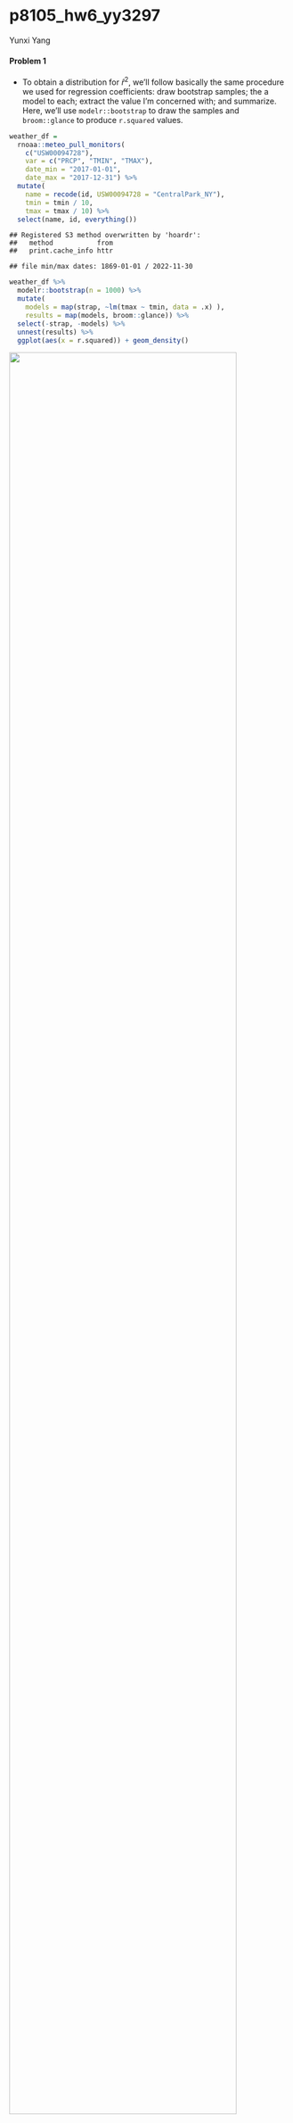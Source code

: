 p8105_hw6_yy3297
================
Yunxi Yang

#### Problem 1

- To obtain a distribution for $\hat{r}^2$, we’ll follow basically the
  same procedure we used for regression coefficients: draw bootstrap
  samples; the a model to each; extract the value I’m concerned with;
  and summarize. Here, we’ll use `modelr::bootstrap` to draw the samples
  and `broom::glance` to produce `r.squared` values.

``` r
weather_df = 
  rnoaa::meteo_pull_monitors(
    c("USW00094728"),
    var = c("PRCP", "TMIN", "TMAX"), 
    date_min = "2017-01-01",
    date_max = "2017-12-31") %>%
  mutate(
    name = recode(id, USW00094728 = "CentralPark_NY"),
    tmin = tmin / 10,
    tmax = tmax / 10) %>%
  select(name, id, everything())
```

    ## Registered S3 method overwritten by 'hoardr':
    ##   method           from
    ##   print.cache_info httr

    ## file min/max dates: 1869-01-01 / 2022-11-30

``` r
weather_df %>% 
  modelr::bootstrap(n = 1000) %>% 
  mutate(
    models = map(strap, ~lm(tmax ~ tmin, data = .x) ),
    results = map(models, broom::glance)) %>% 
  select(-strap, -models) %>% 
  unnest(results) %>% 
  ggplot(aes(x = r.squared)) + geom_density()
```

<img src="p8105_hw6_yy3297_files/figure-gfm/unnamed-chunk-1-1.png" width="90%" />

- In this example, the $\hat{r}^2$ value is high, and the upper bound at
  1 may be a cause for the generally skewed shape of the distribution.
  If we wanted to construct a confidence interval for $R^2$, we could
  take the 2.5% and 97.5% quantiles of the estimates across bootstrap
  samples. However, because the shape isn’t symmetric, using the mean
  +/- 1.96 times the standard error probably wouldn’t work well.

- We can produce a distribution for $\log(\beta_0 * \beta1)$ using a
  similar approach, with a bit more wrangling before we make our plot.

``` r
weather_df %>% 
  modelr::bootstrap(n = 1000) %>% 
  mutate(
    models = map(strap, ~lm(tmax ~ tmin, data = .x) ),
    results = map(models, broom::tidy)) %>% 
  select(-strap, -models) %>% 
  unnest(results) %>% 
  select(id = `.id`, term, estimate) %>% 
  pivot_wider(
    names_from = term, 
    values_from = estimate) %>% 
  rename(beta0 = `(Intercept)`, beta1 = tmin) %>% 
  mutate(log_b0b1 = log(beta0 * beta1)) %>% 
  ggplot(aes(x = log_b0b1)) + geom_density()
```

<img src="p8105_hw6_yy3297_files/figure-gfm/unnamed-chunk-2-1.png" width="90%" />

- As with $r^2$, this distribution is somewhat skewed and has some
  outliers.

- The point of this is not to say you should always use the bootstrap –
  it’s possible to establish “large sample” distributions for strange
  parameters / values / summaries in a lot of cases, and those are great
  to have. But it is helpful to know that there’s a way to do inference
  even in tough cases.

#### Problem 2

- Import data set of homicide-data.csv; Convert the blanks and “unknown”
  to na for standardization purpose without modifying the raw data
  values of data set.

``` r
homicide_raw <- read.csv(file = "data/homicide-data.csv", na = c(" ", "Unknown"))
```

- Create a `city_state` variable (e.g. “Baltimore, MD”)；
- a binary variable `resolved` indicating whether the homicide is
  solved；
- Omit cities Dallas, TX; Phoenix, AZ; and Kansas City, MO – these don’t
  report victim race；
- Omit Tulsa, AL – this is a data entry mistake;
- Limit your analysis those for whom `victim_race` is white or black
- Convert `victim_age` to be numeric values

``` r
homicide_df = 
  homicide_raw %>% 
  janitor::clean_names() %>%
  mutate(
    reported_date = as.Date(as.character(reported_date), format = "%Y%m%d"),
    city_state = str_c(city, state, sep = ", ", collapse = NULL),
    victim_age = as.numeric(victim_age),
    victim_race = fct_relevel(victim_race, "White"),
    resolved = as.numeric(disposition == "Closed by arrest")
    ) %>%
  relocate(city_state) %>%
  filter(city_state != c("Tulsa, AL", "Dallas, TX", "Phoenix, AZ", "Kansas City, MO"),
         victim_race == c("White","Black"))
```

- First, create a clearer version of data frame for the city of
  Baltimore, MD including the important terms of resolved, victim_age,
  victim_race, victim_sex only for further modeling

``` r
baltimore_df = 
  homicide_df %>% 
  filter(city_state == "Baltimore, MD") %>%
  select(resolved, victim_age, victim_race, victim_sex)
```

- Use the glm function to fit a logistic regression with resolved vs
  unresolved as the outcome and victim age, sex and race as predictors;
- Save the output of glm as an R object

``` r
baltimore_reg = 
  baltimore_df %>% 
  glm(resolved ~ victim_age + victim_sex + victim_race, data = ., family = binomial()) 
```

- Apply the broom::tidy to this object;
- Obtain the estimate and confidence interval of the adjusted odds ratio
  for solving homicides comparing male victims to female victims keeping
  all other variables fixed

``` r
baltimore_reg %>% 
  broom::tidy(conf.int = TRUE, conf.level = 0.95) %>% 
  mutate(OR = exp(estimate),
         CI_Lower = exp(conf.low), 
         CI_Upper = exp(conf.high)
         ) %>%
  select(term, log_OR = estimate, OR, CI_Lower, CI_Upper, p.value) %>% 
  knitr::kable(digits = 3)
```

| term             | log_OR |    OR | CI_Lower | CI_Upper | p.value |
|:-----------------|-------:|------:|---------:|---------:|--------:|
| (Intercept)      |  1.421 | 4.140 |    2.124 |    8.262 |   0.000 |
| victim_age       | -0.011 | 0.989 |    0.980 |    0.999 |   0.027 |
| victim_sexMale   | -0.940 | 0.391 |    0.265 |    0.572 |   0.000 |
| victim_raceBlack | -0.923 | 0.397 |    0.239 |    0.655 |   0.000 |

Keeping all other variables fixed, homicides in which the victim is male
are significantly less like to be resolved than those in which the
victim is female.

- First, create the clearer version of data frame for all cities
  including the important terms of resolved, victim_age, victim_race,
  victim_sex only for further modeling

``` r
allcities_df = 
  homicide_df %>% 
  select(city_state, resolved, victim_age, victim_race, victim_sex)
```

- Run glm for each of the cities in your data set;
- Extract the adjusted odds ratio (and CI) for solving homicides
  comparing male victims to female victims (extract the term of
  `victim_sexMale` for further comparisons);
- Do this within a “tidy” pipeline, making use of purrr::map, list
  columns, and unnest as necessary to create a dataframe with estimated
  ORs and CIs for each city

``` r
allcities_reg = 
  allcities_df %>%
  nest(data = -city_state) %>%
  mutate(
    models = purrr::map(data, ~glm(resolved ~ victim_age + victim_sex + victim_race, data = ., family = binomial())),
    results = purrr::map(models, ~broom::tidy(.x, conf.int = TRUE, conf.level = 0.95))
  ) %>%
  select(-data, -models) %>%
  unnest(results) 
```

- Then, I would like to create a knit table for solving homicides
  comparing male victims to female victims

``` r
allcities_reg_knit =
  allcities_reg %>% 
  mutate(term = fct_inorder(term),
         OR = exp(estimate),
         CI_Lower = exp(conf.low), 
         CI_Upper = exp(conf.high)
         ) %>%
  select(city_state, term, log_OR = estimate, OR, CI_Lower, CI_Upper, p.value) %>% 
  filter(term == "victim_sexMale") 

allcities_reg_knit %>% knitr::kable(digits = 3)
```

| city_state         | term           | log_OR |    OR | CI_Lower | CI_Upper | p.value |
|:-------------------|:---------------|-------:|------:|---------:|---------:|--------:|
| Albuquerque, NM    | victim_sexMale |  0.736 | 2.088 |    0.693 |    6.359 |   0.188 |
| Atlanta, GA        | victim_sexMale |  0.296 | 1.344 |    0.797 |    2.248 |   0.262 |
| Baltimore, MD      | victim_sexMale | -0.940 | 0.391 |    0.265 |    0.572 |   0.000 |
| Baton Rouge, LA    | victim_sexMale | -1.373 | 0.253 |    0.096 |    0.593 |   0.003 |
| Birmingham, AL     | victim_sexMale | -0.406 | 0.666 |    0.367 |    1.184 |   0.172 |
| Boston, MA         | victim_sexMale | -0.084 | 0.919 |    0.396 |    2.153 |   0.844 |
| Buffalo, NY        | victim_sexMale | -0.601 | 0.548 |    0.208 |    1.414 |   0.212 |
| Charlotte, NC      | victim_sexMale | -0.425 | 0.654 |    0.311 |    1.294 |   0.239 |
| Chicago, IL        | victim_sexMale | -0.923 | 0.397 |    0.301 |    0.525 |   0.000 |
| Cincinnati, OH     | victim_sexMale | -1.009 | 0.364 |    0.157 |    0.774 |   0.012 |
| Columbus, OH       | victim_sexMale | -0.497 | 0.609 |    0.363 |    1.005 |   0.055 |
| Denver, CO         | victim_sexMale | -0.351 | 0.704 |    0.231 |    2.073 |   0.526 |
| Detroit, MI        | victim_sexMale | -0.547 | 0.579 |    0.415 |    0.805 |   0.001 |
| Durham, NC         | victim_sexMale | -0.342 | 0.710 |    0.199 |    2.207 |   0.570 |
| Fort Worth, TX     | victim_sexMale | -0.344 | 0.709 |    0.353 |    1.395 |   0.324 |
| Fresno, CA         | victim_sexMale |  0.411 | 1.509 |    0.407 |    5.281 |   0.520 |
| Houston, TX        | victim_sexMale | -0.637 | 0.529 |    0.370 |    0.750 |   0.000 |
| Indianapolis, IN   | victim_sexMale | -0.041 | 0.960 |    0.621 |    1.476 |   0.852 |
| Jacksonville, FL   | victim_sexMale | -0.700 | 0.497 |    0.321 |    0.761 |   0.001 |
| Las Vegas, NV      | victim_sexMale | -0.142 | 0.868 |    0.540 |    1.379 |   0.552 |
| Long Beach, CA     | victim_sexMale | -1.468 | 0.230 |    0.034 |    0.928 |   0.067 |
| Los Angeles, CA    | victim_sexMale | -0.504 | 0.604 |    0.363 |    0.996 |   0.050 |
| Louisville, KY     | victim_sexMale | -0.792 | 0.453 |    0.221 |    0.887 |   0.024 |
| Memphis, TN        | victim_sexMale | -0.351 | 0.704 |    0.448 |    1.081 |   0.117 |
| Miami, FL          | victim_sexMale | -0.891 | 0.410 |    0.199 |    0.834 |   0.014 |
| Milwaukee, wI      | victim_sexMale | -0.404 | 0.668 |    0.398 |    1.096 |   0.117 |
| Minneapolis, MN    | victim_sexMale |  0.549 | 1.731 |    0.677 |    4.647 |   0.259 |
| Nashville, TN      | victim_sexMale | -0.086 | 0.918 |    0.479 |    1.706 |   0.790 |
| New Orleans, LA    | victim_sexMale | -0.622 | 0.537 |    0.340 |    0.848 |   0.007 |
| New York, NY       | victim_sexMale | -2.069 | 0.126 |    0.036 |    0.340 |   0.000 |
| Oakland, CA        | victim_sexMale | -0.705 | 0.494 |    0.264 |    0.915 |   0.026 |
| Oklahoma City, OK  | victim_sexMale | -0.001 | 0.999 |    0.506 |    1.966 |   0.998 |
| Omaha, NE          | victim_sexMale | -1.041 | 0.353 |    0.139 |    0.846 |   0.023 |
| Philadelphia, PA   | victim_sexMale | -0.679 | 0.507 |    0.352 |    0.722 |   0.000 |
| Pittsburgh, PA     | victim_sexMale | -0.555 | 0.574 |    0.302 |    1.077 |   0.086 |
| Richmond, VA       | victim_sexMale | -0.340 | 0.712 |    0.219 |    1.963 |   0.535 |
| San Antonio, TX    | victim_sexMale | -0.296 | 0.744 |    0.331 |    1.617 |   0.462 |
| Sacramento, CA     | victim_sexMale | -0.449 | 0.638 |    0.246 |    1.572 |   0.338 |
| Savannah, GA       | victim_sexMale | -0.624 | 0.536 |    0.180 |    1.499 |   0.243 |
| San Bernardino, CA | victim_sexMale | -0.318 | 0.728 |    0.179 |    2.889 |   0.647 |
| San Diego, CA      | victim_sexMale | -1.042 | 0.353 |    0.118 |    0.921 |   0.043 |
| San Francisco, CA  | victim_sexMale | -0.910 | 0.403 |    0.125 |    1.111 |   0.096 |
| St. Louis, MO      | victim_sexMale | -0.445 | 0.641 |    0.437 |    0.936 |   0.022 |
| Stockton, CA       | victim_sexMale |  0.165 | 1.180 |    0.374 |    3.832 |   0.778 |
| Tampa, FL          | victim_sexMale | -1.156 | 0.315 |    0.061 |    1.284 |   0.124 |
| Tulsa, OK          | victim_sexMale | -0.253 | 0.776 |    0.391 |    1.489 |   0.456 |
| Washington, DC     | victim_sexMale | -0.553 | 0.575 |    0.336 |    0.965 |   0.040 |

- Then, create a plot that shows the estimated ORs and CIs for each
  city.
- Organize cities according to estimated OR

``` r
allcities_reg_knit %>%
  mutate(city_state = fct_reorder(city_state, OR)) %>%
  ggplot(aes(x = city_state, y = OR)) +
  geom_point() +
  geom_errorbar(aes(ymin = CI_Lower, ymax = CI_Upper)) +
  theme(axis.text.x = element_text(angle = 90, vjust = 0.5, hjust = 1)) +
  labs(
    x = "City, State",
    y = "Adjusted Odds Ratio",
    title = "Adjusted ORs and CIs for Solving Homicides on Gender for Each City",
    caption = "Data from Washington Post"
  )
```

<img src="p8105_hw6_yy3297_files/figure-gfm/unnamed-chunk-11-1.png" width="90%" />

- Comment on the plot：

Keeping all other variables fixed, homicides in which the victim is male
are relatively less likely yo be resolved than those in which the victim
is female generally across the cities, as the adjusted odds ratio in
most cities are less than 1. And New York, NY is the city among our data
set with the lowest adjusted odds ratio and its 95% confidence interval
excludes 1, which suggests that the gender of victim indeed has
statistically significant effect on the resolution of homicide cases
(male victims’ cases are less likely to be resolved than the female
victims’ cases). However, there are also a few cities with adjusted odds
ratio \> 1, such as Stockton, Atlanta, Fresno, Minneapolis and
Albuquerque, which suggests that the homicides in which the victim is
male are slightly more likely yo be resolved than those in which the
victim is female generally in these cities. While to be noticed, their
confidence interval includes 1, which indicates that the gender of
victim in fact does NOT have statistically significant effect on the
resolution of homicide cases for these cities.

#### Problem 3

In this problem, you will analyze data gathered to understand the
effects of several variables on a child’s birthweight. This
dataset,available here, consists of roughly 4000 children and includes
the following variables:

babysex: baby’s sex (male = 1, female = 2) bhead: baby’s head
circumference at birth (centimeters) blength: baby’s length at birth
(centimeteres) bwt: baby’s birth weight (grams) delwt: mother’s weight
at delivery (pounds) fincome: family monthly income (in
hundreds,rounded) frace: father’s race (1 = White, 2 = Black, 3 = Asian,
4 = Puerto Rican, 8 = Other, 9 = Unknown) gaweeks: gestational age in
weeks malform: presence of malformations that could affect weight (0 =
absent, 1 = present) menarche: mother’s age at menarche (years) mheigth:
mother’s height (inches) momage: mother’s age at delivery (years) mrace:
mother’s race (1 = White, 2 = Black, 3 = Asian, 4 = Puerto Rican, 8 =
Other) parity: number of live births prior to this pregnancy pnumlbw:
previous number of low birth weight babies pnumgsa: number of prior
small for gestational age babies ppbmi: mother’s pre-pregnancy BMI ppwt:
mother’s pre-pregnancy weight (pounds) smoken: average number of
cigarettes smoked per day during pregnancy wtgain: mother’s weight gain
during pregnancy (pounds)

- Import the data set of birthweight

``` r
birthweight_raw = read_csv("./data/birthweight.csv")
```

    ## Rows: 4342 Columns: 20
    ## ── Column specification ────────────────────────────────────────────────────────
    ## Delimiter: ","
    ## dbl (20): babysex, bhead, blength, bwt, delwt, fincome, frace, gaweeks, malf...
    ## 
    ## ℹ Use `spec()` to retrieve the full column specification for this data.
    ## ℹ Specify the column types or set `show_col_types = FALSE` to quiet this message.

``` r
birthweight_raw
```

    ## # A tibble: 4,342 × 20
    ##    babysex bhead blength   bwt delwt fincome frace gaweeks malform menarche
    ##      <dbl> <dbl>   <dbl> <dbl> <dbl>   <dbl> <dbl>   <dbl>   <dbl>    <dbl>
    ##  1       2    34      51  3629   177      35     1    39.9       0       13
    ##  2       1    34      48  3062   156      65     2    25.9       0       14
    ##  3       2    36      50  3345   148      85     1    39.9       0       12
    ##  4       1    34      52  3062   157      55     1    40         0       14
    ##  5       2    34      52  3374   156       5     1    41.6       0       13
    ##  6       1    33      52  3374   129      55     1    40.7       0       12
    ##  7       2    33      46  2523   126      96     2    40.3       0       14
    ##  8       2    33      49  2778   140       5     1    37.4       0       12
    ##  9       1    36      52  3515   146      85     1    40.3       0       11
    ## 10       1    33      50  3459   169      75     2    40.7       0       12
    ## # … with 4,332 more rows, and 10 more variables: mheight <dbl>, momage <dbl>,
    ## #   mrace <dbl>, parity <dbl>, pnumlbw <dbl>, pnumsga <dbl>, ppbmi <dbl>,
    ## #   ppwt <dbl>, smoken <dbl>, wtgain <dbl>

- Clean the data for regression analysis. I convert four numeric
  variables `babysex`,`frace`,`malform` and `mrace` into factor as they
  are categorical variables by applying `as.factor` and `recode`. And,
  by using `drop_na` to ensure that there is no missing values shown in
  our cleaned version of `birthweight_df`.

``` r
birthweight_df = 
  birthweight_raw %>%
  janitor::clean_names() %>%
  mutate(
    across(c("babysex","frace","malform","mrace"), as.factor),
    babysex = recode(babysex, "1" = "Male", "2" = "Female"),
    frace = recode(frace, "1" = "White", "2" = "Black", "3"= "Asian", "4" = "Puerto Rican", "8" = "Other", "9" = "Unknown"),
    malform = recode(malform, "0" = "Absent", "1" = "Present"),
    mrace = recode(mrace, "1" = "White", "2" = "Black", "3"= "Asian", "4" = "Puerto Rican", "8" = "Other")
    ) %>%
  drop_na()

birthweight_df
```

    ## # A tibble: 4,342 × 20
    ##    babysex bhead blength   bwt delwt fincome frace gaweeks malform menarche
    ##    <fct>   <dbl>   <dbl> <dbl> <dbl>   <dbl> <fct>   <dbl> <fct>      <dbl>
    ##  1 Female     34      51  3629   177      35 White    39.9 Absent        13
    ##  2 Male       34      48  3062   156      65 Black    25.9 Absent        14
    ##  3 Female     36      50  3345   148      85 White    39.9 Absent        12
    ##  4 Male       34      52  3062   157      55 White    40   Absent        14
    ##  5 Female     34      52  3374   156       5 White    41.6 Absent        13
    ##  6 Male       33      52  3374   129      55 White    40.7 Absent        12
    ##  7 Female     33      46  2523   126      96 Black    40.3 Absent        14
    ##  8 Female     33      49  2778   140       5 White    37.4 Absent        12
    ##  9 Male       36      52  3515   146      85 White    40.3 Absent        11
    ## 10 Male       33      50  3459   169      75 Black    40.7 Absent        12
    ## # … with 4,332 more rows, and 10 more variables: mheight <dbl>, momage <dbl>,
    ## #   mrace <fct>, parity <dbl>, pnumlbw <dbl>, pnumsga <dbl>, ppbmi <dbl>,
    ## #   ppwt <dbl>, smoken <dbl>, wtgain <dbl>

The cleaned dataset contains 4342 rows and 20 columns, and includes 20
variables: babysex, bhead, blength, bwt, delwt, fincome, frace, gaweeks,
malform, menarche, mheight, momage, mrace, parity, pnumlbw, pnumsga,
ppbmi, ppwt, smoken, wtgain.

- Propose a regression model for birthweight.
- This model may be based on a hypothesized structure for the factors
  that underly birthweight, on a data-driven model-building process, or
  a combination of the two.
- Describe your modeling process:

1.  First, simply run a simple linear regression on our dataset with all
    predictors to set the base adjusted r² for comparison.

``` r
bw_mod_0 <- lm(bwt ~.,
               data =birthweight_df)
summary(bw_mod_0)
```

    ## 
    ## Call:
    ## lm(formula = bwt ~ ., data = birthweight_df)
    ## 
    ## Residuals:
    ##      Min       1Q   Median       3Q      Max 
    ## -1097.68  -184.86    -3.33   173.09  2344.15 
    ## 
    ## Coefficients: (3 not defined because of singularities)
    ##                     Estimate Std. Error t value Pr(>|t|)    
    ## (Intercept)       -6265.3914   660.4011  -9.487  < 2e-16 ***
    ## babysexFemale        28.7073     8.4652   3.391 0.000702 ***
    ## bhead               130.7781     3.4523  37.881  < 2e-16 ***
    ## blength              74.9536     2.0217  37.075  < 2e-16 ***
    ## delwt                 4.1007     0.3948  10.386  < 2e-16 ***
    ## fincome               0.2898     0.1795   1.614 0.106551    
    ## fraceBlack           14.3313    46.1501   0.311 0.756168    
    ## fraceAsian           21.2361    69.2960   0.306 0.759273    
    ## fracePuerto Rican   -46.9962    44.6782  -1.052 0.292912    
    ## fraceOther            4.2969    74.0741   0.058 0.953745    
    ## gaweeks              11.5494     1.4654   7.882 4.06e-15 ***
    ## malformPresent        9.7650    70.6259   0.138 0.890039    
    ## menarche             -3.5508     2.8951  -1.226 0.220083    
    ## mheight               9.7874    10.3116   0.949 0.342588    
    ## momage                0.7593     1.2221   0.621 0.534418    
    ## mraceBlack         -151.4354    46.0453  -3.289 0.001014 ** 
    ## mraceAsian          -91.3866    71.9190  -1.271 0.203908    
    ## mracePuerto Rican   -56.4787    45.1369  -1.251 0.210901    
    ## parity               95.5411    40.4793   2.360 0.018307 *  
    ## pnumlbw                   NA         NA      NA       NA    
    ## pnumsga                   NA         NA      NA       NA    
    ## ppbmi                 4.3538    14.8913   0.292 0.770017    
    ## ppwt                 -3.4716     2.6121  -1.329 0.183913    
    ## smoken               -4.8544     0.5871  -8.269  < 2e-16 ***
    ## wtgain                    NA         NA      NA       NA    
    ## ---
    ## Signif. codes:  0 '***' 0.001 '**' 0.01 '*' 0.05 '.' 0.1 ' ' 1
    ## 
    ## Residual standard error: 272.5 on 4320 degrees of freedom
    ## Multiple R-squared:  0.7183, Adjusted R-squared:  0.717 
    ## F-statistic: 524.6 on 21 and 4320 DF,  p-value: < 2.2e-16

We can see that with all of our variables included in the model, the
base adjusted r² is 0.717 and the Residual Standard Error is 272.5.
However, the values of 3 variables are not defined because of
singularities which brings much inaccuracy to this model. We may need
other method to build a better model.

2.  Then, after looking through all variables, I make a resonable guess
    that the variables such as: fincome (family monthly income: the
    higher the family income, more nutrition the pregnant women can
    obtain which directly may cause difference in birthweight), gaweeks
    (gestational age in weeks: the larger the gestational age, more
    nutrition the baby can obtain before being born out), pnumlbw
    (previous number of low birth weight babies: the larger the number
    of previous low birth weight babies, the larger the probability the
    new born has birth weight lower than average),etc. may have
    significantly correlation with birthweight. I would like to include
    subset of variables instead of full set of variables in my model.

3.  Next, I would like to use a more data-driven method by applying
    `library(leaps)` to test for the best subset of variables for the
    linear model. Run the `regsubsets()` function on all variables.

``` r
regsubsets.out =
    regsubsets(bwt ~.,
               data =birthweight_df,
               nbest = 1,       # 1 best model for each number of predictors
               nvmax = NULL,    # NULL for no limit on number of variables
               force.in = NULL, 
               force.out = NULL,
               method = "exhaustive")
```

    ## Reordering variables and trying again:

``` r
regsubsets.out
```

    ## Subset selection object
    ## Call: regsubsets.formula(bwt ~ ., data = birthweight_df, nbest = 1, 
    ##     nvmax = NULL, force.in = NULL, force.out = NULL, method = "exhaustive")
    ## 24 Variables  (and intercept)
    ##                   Forced in Forced out
    ## babysexFemale         FALSE      FALSE
    ## bhead                 FALSE      FALSE
    ## blength               FALSE      FALSE
    ## delwt                 FALSE      FALSE
    ## fincome               FALSE      FALSE
    ## fraceBlack            FALSE      FALSE
    ## fraceAsian            FALSE      FALSE
    ## fracePuerto Rican     FALSE      FALSE
    ## fraceOther            FALSE      FALSE
    ## gaweeks               FALSE      FALSE
    ## malformPresent        FALSE      FALSE
    ## menarche              FALSE      FALSE
    ## mheight               FALSE      FALSE
    ## momage                FALSE      FALSE
    ## mraceBlack            FALSE      FALSE
    ## mraceAsian            FALSE      FALSE
    ## mracePuerto Rican     FALSE      FALSE
    ## parity                FALSE      FALSE
    ## ppbmi                 FALSE      FALSE
    ## ppwt                  FALSE      FALSE
    ## smoken                FALSE      FALSE
    ## pnumlbw               FALSE      FALSE
    ## pnumsga               FALSE      FALSE
    ## wtgain                FALSE      FALSE
    ## 1 subsets of each size up to 21
    ## Selection Algorithm: exhaustive

``` r
summary.out <- summary(regsubsets.out)
as.data.frame(summary.out$outmat)
```

    ##           babysexFemale bhead blength delwt fincome fraceBlack fraceAsian
    ## 1  ( 1 )                    *                                            
    ## 2  ( 1 )                    *       *                                    
    ## 3  ( 1 )                    *       *                                    
    ## 4  ( 1 )                    *       *     *                              
    ## 5  ( 1 )                    *       *     *                              
    ## 6  ( 1 )                    *       *     *                              
    ## 7  ( 1 )                    *       *     *                              
    ## 8  ( 1 )                    *       *     *                              
    ## 9  ( 1 )              *     *       *     *                              
    ## 10  ( 1 )             *     *       *     *                              
    ## 11  ( 1 )             *     *       *                                    
    ## 12  ( 1 )             *     *       *             *                      
    ## 13  ( 1 )             *     *       *             *                      
    ## 14  ( 1 )             *     *       *             *                      
    ## 15  ( 1 )             *     *       *             *                      
    ## 16  ( 1 )             *     *       *             *                      
    ## 17  ( 1 )             *     *       *             *                     *
    ## 18  ( 1 )             *     *       *             *          *          *
    ## 19  ( 1 )             *     *       *     *       *          *          *
    ## 20  ( 1 )             *     *       *     *       *          *          *
    ## 21  ( 1 )             *     *       *     *       *          *          *
    ##           fracePuerto Rican fraceOther gaweeks malformPresent menarche mheight
    ## 1  ( 1 )                                                                      
    ## 2  ( 1 )                                                                      
    ## 3  ( 1 )                                                                      
    ## 4  ( 1 )                                                                      
    ## 5  ( 1 )                                     *                                
    ## 6  ( 1 )                                     *                                
    ## 7  ( 1 )                                     *                                
    ## 8  ( 1 )                  *                  *                                
    ## 9  ( 1 )                  *                  *                                
    ## 10  ( 1 )                 *                  *                                
    ## 11  ( 1 )                 *                  *                               *
    ## 12  ( 1 )                 *                  *                               *
    ## 13  ( 1 )                 *                  *                               *
    ## 14  ( 1 )                 *                  *                               *
    ## 15  ( 1 )                 *                  *                       *       *
    ## 16  ( 1 )                 *                  *                       *       *
    ## 17  ( 1 )                 *                  *                       *       *
    ## 18  ( 1 )                 *                  *                       *       *
    ## 19  ( 1 )                 *                  *                       *       *
    ## 20  ( 1 )                 *                  *              *        *       *
    ## 21  ( 1 )                 *          *       *              *        *       *
    ##           momage mraceBlack mraceAsian mracePuerto Rican parity pnumlbw pnumsga
    ## 1  ( 1 )                                                                       
    ## 2  ( 1 )                                                                       
    ## 3  ( 1 )                  *                                                    
    ## 4  ( 1 )                  *                                                    
    ## 5  ( 1 )                  *                                                    
    ## 6  ( 1 )                  *                                                    
    ## 7  ( 1 )                  *                                                    
    ## 8  ( 1 )                  *                                                    
    ## 9  ( 1 )                  *                                                    
    ## 10  ( 1 )                 *                                   *                
    ## 11  ( 1 )                 *                                   *                
    ## 12  ( 1 )                 *                                   *                
    ## 13  ( 1 )                 *          *                        *                
    ## 14  ( 1 )                 *          *                 *      *                
    ## 15  ( 1 )                 *          *                 *      *                
    ## 16  ( 1 )      *          *          *                 *      *                
    ## 17  ( 1 )      *          *          *                 *      *                
    ## 18  ( 1 )      *          *          *                 *      *                
    ## 19  ( 1 )      *          *          *                 *      *                
    ## 20  ( 1 )      *          *          *                 *      *                
    ## 21  ( 1 )      *          *          *                 *      *                
    ##           ppbmi ppwt smoken wtgain
    ## 1  ( 1 )                          
    ## 2  ( 1 )                          
    ## 3  ( 1 )                          
    ## 4  ( 1 )                          
    ## 5  ( 1 )                          
    ## 6  ( 1 )                  *       
    ## 7  ( 1 )      *           *       
    ## 8  ( 1 )      *           *       
    ## 9  ( 1 )      *           *       
    ## 10  ( 1 )     *           *       
    ## 11  ( 1 )     *           *      *
    ## 12  ( 1 )     *           *      *
    ## 13  ( 1 )     *           *      *
    ## 14  ( 1 )     *           *      *
    ## 15  ( 1 )     *           *      *
    ## 16  ( 1 )     *           *      *
    ## 17  ( 1 )     *           *      *
    ## 18  ( 1 )     *           *      *
    ## 19  ( 1 )     *    *      *       
    ## 20  ( 1 )     *    *      *       
    ## 21  ( 1 )     *    *      *

4.  Now, that we have run leaps through our dataset, let’s see what the
    package recommends in terms of the number of predictors to use for
    our dataset.

``` r
which.max(summary.out$adjr2)
```

    ## [1] 15

Seems like we have to use 15 predictors to get the best model.

5.  Summary table below provides details on which predictors to use for
    the model. The best predictors are indicated by ‘TRUE’.

``` r
summary.out$which[15,]
```

    ##       (Intercept)     babysexFemale             bhead           blength 
    ##              TRUE              TRUE              TRUE              TRUE 
    ##             delwt           fincome        fraceBlack        fraceAsian 
    ##             FALSE              TRUE             FALSE             FALSE 
    ## fracePuerto Rican        fraceOther           gaweeks    malformPresent 
    ##              TRUE             FALSE              TRUE             FALSE 
    ##          menarche           mheight            momage        mraceBlack 
    ##              TRUE              TRUE             FALSE              TRUE 
    ##        mraceAsian mracePuerto Rican            parity           pnumlbw 
    ##              TRUE              TRUE              TRUE             FALSE 
    ##           pnumsga             ppbmi              ppwt            smoken 
    ##             FALSE              TRUE             FALSE              TRUE 
    ##            wtgain 
    ##              TRUE

6.  Therefore, I would propose the following regression model based on
    the summary results above. To be noticed, I chose not to include
    `frace` in the model most fraces categories return FALSE above, and
    Puerto Rican is a minority group in consideration which may bring
    little influence on the whole result.

``` r
bw_mod_1 <- lm(bwt ~ babysex + bhead + blength + fincome + gaweeks + menarche + mheight + mrace + parity + ppbmi + smoken + wtgain, data = birthweight_df)
summary(bw_mod_1)
```

    ## 
    ## Call:
    ## lm(formula = bwt ~ babysex + bhead + blength + fincome + gaweeks + 
    ##     menarche + mheight + mrace + parity + ppbmi + smoken + wtgain, 
    ##     data = birthweight_df)
    ## 
    ## Residuals:
    ##      Min       1Q   Median       3Q      Max 
    ## -1098.99  -184.46    -2.61   174.09  2343.75 
    ## 
    ## Coefficients:
    ##                     Estimate Std. Error t value Pr(>|t|)    
    ## (Intercept)       -6421.0616   140.0211 -45.858  < 2e-16 ***
    ## babysexFemale        28.5212     8.4547   3.373 0.000749 ***
    ## bhead               130.8005     3.4476  37.939  < 2e-16 ***
    ## blength              74.8909     2.0195  37.084  < 2e-16 ***
    ## fincome               0.3127     0.1748   1.789 0.073606 .  
    ## gaweeks              11.6160     1.4621   7.945 2.46e-15 ***
    ## menarche             -3.2680     2.8388  -1.151 0.249716    
    ## mheight              12.3788     1.6474   7.514 6.92e-14 ***
    ## mraceBlack         -138.7622     9.9068 -14.007  < 2e-16 ***
    ## mraceAsian          -70.3350    42.4300  -1.658 0.097456 .  
    ## mracePuerto Rican   -99.7566    19.3279  -5.161 2.56e-07 ***
    ## parity               97.6053    40.3436   2.419 0.015589 *  
    ## ppbmi                 8.0803     1.3453   6.006 2.05e-09 ***
    ## smoken               -4.8268     0.5856  -8.242  < 2e-16 ***
    ## wtgain                4.0809     0.3928  10.390  < 2e-16 ***
    ## ---
    ## Signif. codes:  0 '***' 0.001 '**' 0.01 '*' 0.05 '.' 0.1 ' ' 1
    ## 
    ## Residual standard error: 272.3 on 4327 degrees of freedom
    ## Multiple R-squared:  0.7182, Adjusted R-squared:  0.7173 
    ## F-statistic: 787.7 on 14 and 4327 DF,  p-value: < 2.2e-16

- Show a plot of model residuals against fitted values – use
  add_predictions and add_residuals in making this plot.

``` r
birthweight_df %>% 
  add_residuals(bw_mod_1) %>% 
  add_predictions(bw_mod_1) %>% 
  ggplot(aes(x = pred, y = resid)) +
  geom_point(alpha = 0.2) +
  geom_smooth(method = "lm", se = FALSE) +
  labs(
    x = "Fitted values",
    y = "Residuals",
    title = "Model Residuals v.s. Fitted Values For bw_mod_1"
  )
```

    ## `geom_smooth()` using formula 'y ~ x'

<img src="p8105_hw6_yy3297_files/figure-gfm/unnamed-chunk-19-1.png" width="90%" />

- Compare your model to two others:
- One using length at birth and gestational age as predictors (main
  effects only)
- One using head circumference, length, sex, and all interactions
  (including the three-way interaction) between these
- Make this comparison in terms of the cross-validated prediction error;
- Use crossv_mc and functions in purrr as appropriate.

Note that although we expect your model to be reasonable, model building
itself is not a main idea of the course and we don’t necessarily expect
your model to be “optimal”.
